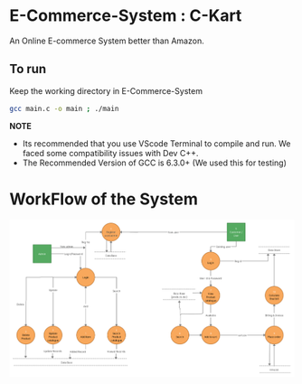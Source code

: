 # E-Commerce-System : C-Kart
An Online E-commerce System better than Amazon.

## To run

Keep the working directory in E-Commerce-System
``` bash
gcc main.c -o main ; ./main
```

**NOTE** 
- Its recommended that you use VScode Terminal to compile and run. We faced some compatibility issues with Dev C++.
- The Recommended Version of GCC is 6.3.0+ (We used this for testing)

# WorkFlow of the System

![FlowChart of the System](https://github.com/AK6263/E-Commerce-System/blob/main/Flowchart.png)
